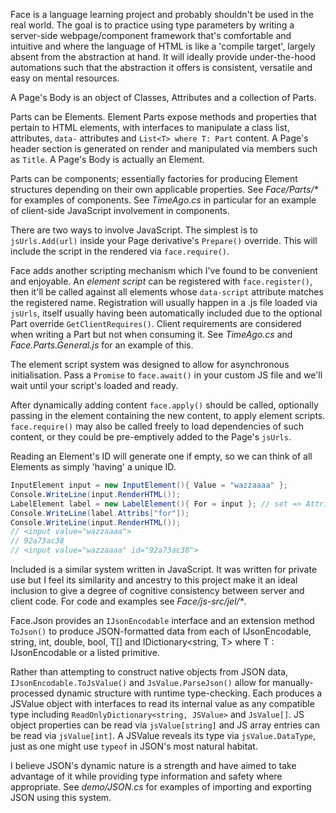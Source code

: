 Face is a language learning project and probably shouldn't be used in the real world. The goal is to practice using type parameters by writing a server-side webpage/component framework that's comfortable and intuitive and where the language of HTML is like a 'compile target', largely absent from the abstraction at hand. It will ideally provide under-the-hood automations such that the abstraction it offers is consistent, versatile and easy on mental resources.

A Page's Body is an object of Classes, Attributes and a collection of Parts.

Parts can be Elements. Element Parts expose methods and properties that pertain to HTML elements, with interfaces to manipulate a class list, attributes, `data-` attributes and `List<T> where T: Part` content. A Page's header section is generated on render and manipulated via members such as `Title`. A Page's Body is actually an Element.

Parts can be components; essentially factories for producing Element structures depending on their own applicable properties. See *Face/Parts/\** for examples of components. See *TimeAgo.cs* in particular for an example of client-side JavaScript involvement in components.

There are two ways to involve JavaScript. The simplest is to `jsUrls.Add(url)` inside your Page derivative's `Prepare()` override. This will include the script in the rendered <head> via `face.require()`.

Face adds another scripting mechanism which I've found to be convenient and enjoyable. An *element script* can be registered with `face.register()`, then it'll be called against all elements whose `data-script` attribute matches the registered name. Registration will usually happen in a .js file loaded via `jsUrls`, itself usually having been automatically included due to the optional Part override `GetClientRequires()`. Client requirements are considered when writing a Part but not when consuming it. See *TimeAgo.cs* and *Face.Parts.General.js* for an example of this.

The element script system was designed to allow for asynchronous initialisation. Pass a `Promise` to `face.await()` in your custom JS file and we'll wait until your script's loaded and ready.

After dynamically adding content `face.apply()` should be called, optionally passing in the element containing the new content, to apply element scripts. `face.require()` may also be called freely to load dependencies of such content, or they could be pre-emptively added to the Page's `jsUrls`.

Reading an Element's ID will generate one if empty, so we can think of all Elements as simply 'having' a unique ID.

```c#  
InputElement input = new InputElement(){ Value = "wazzaaaa" };  
Console.WriteLine(input.RenderHTML());  
LabelElement label = new LabelElement(){ For = input }; // set => Attribs["for"] = value.ID  
Console.WriteLine(label.Attribs["for"]);  
Console.WriteLine(input.RenderHTML());  
// <input value="wazzaaaa">  
// 92a73ac38  
// <input value="wazzaaaa" id="92a73ac38">
```

Included is a similar system written in JavaScript. It was written for private use but I feel its similarity and ancestry to this project make it an ideal inclusion to give a degree of cognitive consistency between server and client code. For code and examples see *Face/js-src/jel/\**.

Face.Json provides an `IJsonEncodable` interface and an extension method `ToJson()` to produce JSON-formatted data from each of IJsonEncodable, string, int, double, bool, T[] and IDictionary<string, T> where T : IJsonEncodable or a listed primitive.

Rather than attempting to construct native objects from JSON data, `IJsonEncodable.ToJsValue()` and `JsValue.ParseJson()` allow for manually-processed dynamic structure with runtime type-checking. Each produces a JSValue object with interfaces to read its internal value as any compatible type including `ReadOnlyDictionary<string, JSValue>` and `JsValue[]`. JS object properties can be read via `jsValue[string]` and JS array entries can be read via `jsValue[int]`. A JSValue reveals its type via `jsValue.DataType`, just as one might use `typeof` in JSON's most natural habitat.

I believe JSON's dynamic nature is a strength and have aimed to take advantage of it while providing type information and safety where appropriate. See *demo/JSON.cs* for examples of importing and exporting JSON using this system.